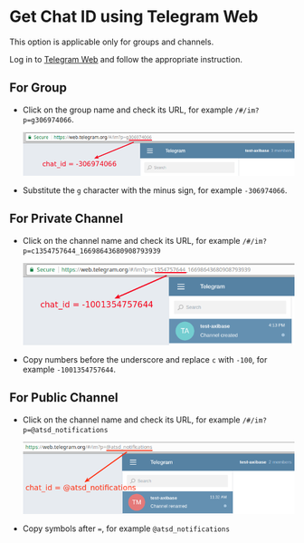 # Get Chat ID using Telegram Web

This option is applicable only for groups and channels.

Log in to [Telegram Web](https://web.telegram.org) and follow the appropriate instruction.

## For Group

* Click on the group name and check its URL, for example `/#/im?p=g306974066`.

     ![](./images/id_group.png)

* Substitute the `g` character with the minus sign, for example `-306974066`.

## For Private Channel

* Click on the channel name and check its URL, for example `/#/im?p=c1354757644_16698643680908793939`

     ![](./images/channel_url.png)

* Copy numbers before the underscore and replace `c` with `-100`, for example `-1001354757644`.

## For Public Channel

* Click on the channel name and check its URL, for example `/#/im?p=@atsd_notifications`

     ![](./images/public_channel_url.png)

* Copy symbols after `=`, for example `@atsd_notifications`